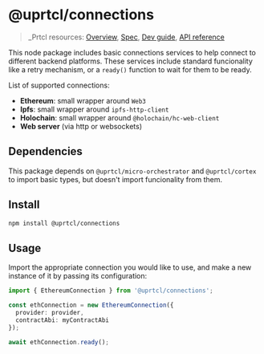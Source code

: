 # @uprtcl/connections

>_Prtcl resources: [Overview](https://github.com/uprtcl/spec/wiki), [Spec](https://github.com/uprtcl/spec), [Dev guide](https://github.com/uprtcl/js-uprtcl/wiki), [API reference](https://uprtcl.github.io/js-uprtcl/)

This node package includes basic connections services to help connect to different backend platforms. These services include standard funcionality like a retry mechanism, or a `ready()` function to wait for them to be ready.

List of supported connections:

- **Ethereum**: small wrapper around `Web3`
- **Ipfs**: small wrapper around `ipfs-http-client`
- **Holochain**: small wrapper around `@holochain/hc-web-client`
- **Web server** (via http or websockets)

## Dependencies

This package depends on `@uprtcl/micro-orchestrator` and `@uprtcl/cortex` to import basic types, but doesn't import funcionality from them.

## Install

```bash
npm install @uprtcl/connections
```

## Usage

Import the appropriate connection you would like to use, and make a new instance of it by passing its configuration:

```ts
import { EthereumConnection } from '@uprtcl/connections';

const ethConnection = new EthereumConnection({
  provider: provider,
  contractAbi: myContractAbi
});

await ethConnection.ready();
```
